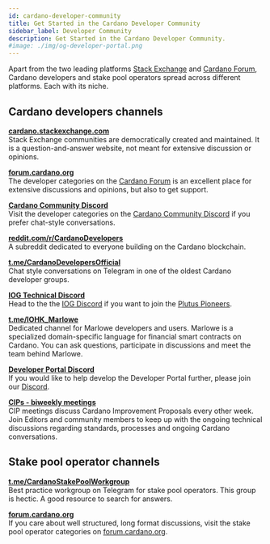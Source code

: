 ```yaml
---
id: cardano-developer-community
title: Get Started in the Cardano Developer Community
sidebar_label: Developer Community
description: Get Started in the Cardano Developer Community.
#image: ./img/og-developer-portal.png
--- 
```


Apart from the two leading platforms [Stack Exchange](https://cardano.stackexchange.com) and [Cardano Forum](https://forum.cardano.org/c/developers/29), Cardano developers and stake pool operators spread across different platforms. Each with its niche.

## Cardano developers channels

[**cardano.stackexchange.com**](https://cardano.stackexchange.com)  
Stack Exchange communities are democratically created and maintained. It is a question-and-answer website, not meant for extensive discussion or opinions.

[**forum.cardano.org**](https://forum.cardano.org/c/developers/29)  
The developer categories on the [Cardano Forum](https://forum.cardano.org/c/developers/29) is an excellent place for extensive discussions and opinions, but also to get support. 

[**Cardano Community Discord**](https://discord.gg/kfATXEENPD)  
Visit the developer categories on the [Cardano Community Discord](https://discord.gg/kfATXEENPD) if you prefer chat-style conversations.

[**reddit.com/r/CardanoDevelopers**](https://www.reddit.com/r/CardanoDevelopers/)  
A subreddit dedicated to everyone building on the Cardano blockchain.        

[**t.me/CardanoDevelopersOfficial**](https://t.me/CardanoDevelopersOfficial)    
Chat style conversations on Telegram in one of the oldest Cardano developer groups.

[**IOG Technical Discord**](https://discord.com/invite/w6TwW9bGA6)  
Head to the the [IOG Discord](https://discord.com/invite/w6TwW9bGA6) if you want to join the [Plutus Pioneers](../smart-contracts/plutus#getting-started-with-the-plutus-pioneer-program).

[**t.me/IOHK_Marlowe**](https://t.me/IOHK_Marlowe)  
Dedicated channel for Marlowe developers and users. Marlowe is a specialized domain-specific language for financial smart contracts on Cardano. You can ask questions, participate in discussions and meet the team behind Marlowe.

[**Developer Portal Discord**](https://discord.gg/Exe6XmqKDx)  
If you would like to help develop the Developer Portal further, please join our [Discord](https://discord.gg/Exe6XmqKDx). 

[**CIPs - biweekly meetings**](https://www.crowdcast.io/cips-biweekly)  
CIP meetings discuss Cardano Improvement Proposals every other week. Join Editors and community members to keep up with the ongoing technical discussions regarding standards, processes and ongoing Cardano conversations.

## Stake pool operator channels

[**t.me/CardanoStakePoolWorkgroup**](https://t.me/CardanoStakePoolWorkgroup)  
Best practice workgroup on Telegram for stake pool operators. This group is hectic. A good resource to search for answers.

[**forum.cardano.org**](https://forum.cardano.org/c/staking-delegation/156)  
If you care about well structured, long format discussions, visit the stake pool operator categories on [forum.cardano.org](https://forum.cardano.org/c/staking-delegation/156).
